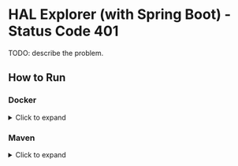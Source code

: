 # HAL Explorer (with Spring Boot) - Status Code 401

TODO: describe the problem.

## How to Run

### Docker

<details>
<summary>Click to expand</summary>

Build the docker image.

```bash
docker build -t hal-explorer-status-code-401 .
```

Create and run the container.

```bash
docker run -p 8080:8080 hal-explorer-status-code-401
```

</details>

### Maven

<details>
<summary>Click to expand</summary>

In the command line run the following command.

```bash
mvn spring-boot:run
```

</details>